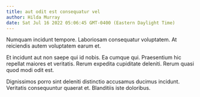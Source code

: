```yaml
---
title: aut odit est consequatur vel
author: Hilda Murray
date: Sat Jul 16 2022 05:06:45 GMT-0400 (Eastern Daylight Time)
---
```

Numquam incidunt tempore. Laboriosam consequatur voluptatem. At reiciendis autem voluptatem earum et.

 Et incidunt aut non saepe qui id nobis. Ea cumque qui. Praesentium hic repellat maiores et veritatis. Rerum expedita cupiditate deleniti. Rerum quasi quod modi odit est.

 Dignissimos porro sint deleniti distinctio accusamus ducimus incidunt. Veritatis consequuntur quaerat et. Blanditiis iste doloribus.